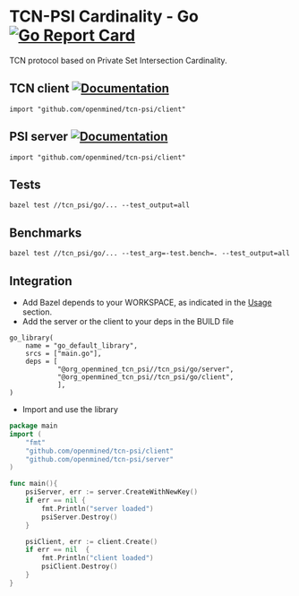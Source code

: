 # TCN-PSI Cardinality - Go [![Go Report Card](https://goreportcard.com/badge/github.com/OpenMined/TCN-PSI)](https://goreportcard.com/report/github.com/OpenMined/TCN-PSI)

TCN protocol based on Private Set Intersection Cardinality.


## TCN client [![Documentation](https://img.shields.io/badge/godoc-reference-blue.svg)](https://pkg.go.dev/github.com/OpenMined/TCN-PSI/tcn_psi/go/client)
```
import "github.com/openmined/tcn-psi/client"
```

## PSI server [![Documentation](https://img.shields.io/badge/godoc-reference-blue.svg)](https://pkg.go.dev/github.com/OpenMined/TCN-PSI/tcn_psi/go/server)
```
import "github.com/openmined/tcn-psi/client"
```

## Tests
```
bazel test //tcn_psi/go/... --test_output=all
```

## Benchmarks
```
bazel test //tcn_psi/go/... --test_arg=-test.bench=. --test_output=all
```

## Integration

* Add Bazel depends to your WORKSPACE, as indicated in the [Usage](https://github.com/OpenMined/PSI#Usage) section.
* Add the server or the client to your deps in the BUILD file


```
go_library(
    name = "go_default_library",
    srcs = ["main.go"],
    deps = [
            "@org_openmined_tcn_psi//tcn_psi/go/server",
            "@org_openmined_tcn_psi//tcn_psi/go/client",
            ],
)
```


* Import and use the library

```go
package main
import (
    "fmt"
    "github.com/openmined/tcn-psi/client"
    "github.com/openmined/tcn-psi/server"
)

func main(){
    psiServer, err := server.CreateWithNewKey()
    if err == nil {
        fmt.Println("server loaded")
        psiServer.Destroy()
    }

    psiClient, err := client.Create()
    if err == nil  {
        fmt.Println("client loaded")
        psiClient.Destroy()
    }
}
```

